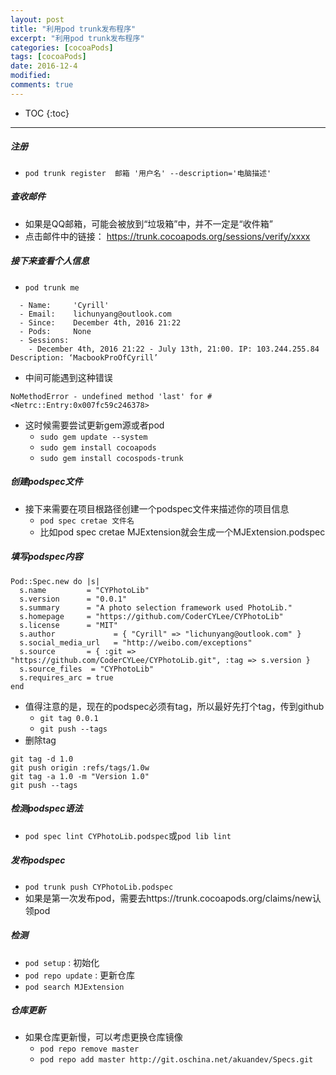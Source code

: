 ```yaml
---
layout: post
title: "利用pod trunk发布程序"
excerpt: "利用pod trunk发布程序"
categories: [cocoaPods]
tags: [cocoaPods]
date: 2016-12-4 
modified: 
comments: true
---
```


* TOC
{:toc}
---

##### 注册
* `pod trunk register  邮箱 '用户名' --description='电脑描述'`

##### 查收邮件
* 如果是QQ邮箱，可能会被放到“垃圾箱”中，并不一定是“收件箱”
* 点击邮件中的链接：
  https://trunk.cocoapods.org/sessions/verify/xxxx

##### 接下来查看个人信息
* `pod trunk me`

```
  - Name:     'Cyrill'
  - Email:    lichunyang@outlook.com
  - Since:    December 4th, 2016 21:22
  - Pods:     None
  - Sessions:
    - December 4th, 2016 21:22 - July 13th, 21:00. IP: 103.244.255.84 Description: ‘MacbookProOfCyrill’
```
* 中间可能遇到这种错误

```
NoMethodError - undefined method 'last' for #<Netrc::Entry:0x007fc59c246378>
```
* 这时候需要尝试更新gem源或者pod
  * `sudo gem update --system`
  * `sudo gem install cocoapods`  
  * `sudo gem install cocospods-trunk`  

##### 创建podspec文件
* 接下来需要在项目根路径创建一个podspec文件来描述你的项目信息  
  * `pod spec cretae 文件名`  
  * 比如pod spec cretae MJExtension就会生成一个MJExtension.podspec

##### 填写podspec内容
```
Pod::Spec.new do |s|
  s.name         = "CYPhotoLib"
  s.version      = "0.0.1"
  s.summary      = "A photo selection framework used PhotoLib."
  s.homepage     = "https://github.com/CoderCYLee/CYPhotoLib"
  s.license      = "MIT"
  s.author             = { "Cyrill" => "lichunyang@outlook.com" }
  s.social_media_url   = "http://weibo.com/exceptions"
  s.source       = { :git => "https://github.com/CoderCYLee/CYPhotoLib.git", :tag => s.version }
  s.source_files  = "CYPhotoLib"
  s.requires_arc = true
end
```
* 值得注意的是，现在的podspec必须有tag，所以最好先打个tag，传到github  
  * `git tag 0.0.1`    
  * `git push --tags`
* 删除tag

```
git tag -d 1.0
git push origin :refs/tags/1.0w
git tag -a 1.0 -m "Version 1.0"
git push --tags
```

##### 检测podspec语法

* `pod spec lint CYPhotoLib.podspec`或`pod lib lint`

##### 发布podspec
* `pod trunk push CYPhotoLib.podspec`  
* 如果是第一次发布pod，需要去https://trunk.cocoapods.org/claims/new认领pod

##### 检测
* `pod setup` : 初始化
* `pod repo update` : 更新仓库
* `pod search MJExtension`

##### 仓库更新
* 如果仓库更新慢，可以考虑更换仓库镜像
    * `pod repo remove master`
    * `pod repo add master http://git.oschina.net/akuandev/Specs.git`